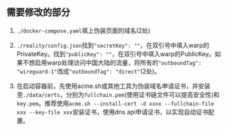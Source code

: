 ## 需要修改的部分
1. `./docker-compose.yaml`填上伪装页面的域名(2处)  

2. `./reality/config.json`找到`"secretKey": ""`，在双引号中填入warp的PrivateKey。找到`"publicKey": ""`，在双引号中填入warp的PublicKey。如果不想启用warp处理访问中国大陆的流量，将所有的`"outboundTag": "wireguard-1"`改成`"outboundTag": "direct"`(2处)。
3. 在启动容器前，先使用acme.sh或其他工具为伪装域名申请证书，并安装至`./data/certs`，分别为`fullchain.pem`(使用证书链文件可以提高安全性)和`key.pem`。推荐使用`acme.sh --install-cert -d xxxx --fullchain-file xxx --key-file xxx`安装证书，使用dns api申请证书，以实现自动证书配置。